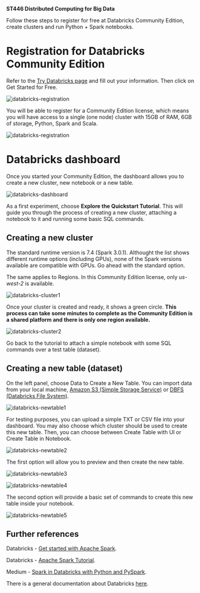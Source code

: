 **ST446 Distributed Computing for Big Data**

Follow these steps to register for free at Databricks Community Edition, create clusters and run Python + Spark notebooks.

# Registration for Databricks Community Edition

Refer to the [Try Databricks page](https://databricks.com/try-databricks) and fill out your information. Then click on Get Started for Free. 

![databricks-registration](./figs/databricks_1.png)

You will be able to register for a Community Edition license, which means you will have access to a single (one node) cluster with 15GB of RAM, 6GB of storage, Python, Spark and Scala.

![databricks-registration](./figs/databricks_2.png)

# Databricks dashboard

Once you started your Community Edition, the dashboard allows you to create a new cluster, new notebook or a new table.

![databricks-dashboard](./figs/databricks_3.png)

As a first experiment, choose **Explore the Quickstart Tutorial**. This will guide you through the process of creating a new cluster, attaching a notebook to it and
running some basic SQL commands.

## Creating a new cluster

The standard runtime version is 7.4 (Spark 3.0.1). Althought the list shows different runtime options (including GPUs), none of the Spark versions available are compatible with GPUs. Go ahead with the standard option.

The same applies to Regions. In this Community Edition license, only *us-west-2* is available.

![databricks-cluster1](./figs/databricks_4.png)

Once your cluster is created and ready, it shows a green circle. **This process can take some minutes to complete as the Community Edition is a shared platform and there is only one region available.**

![databricks-cluster2](./figs/databricks_5.png)

Go back to the tutorial to attach a simple notebook with some SQL commands over a test table (dataset).

## Creating a new table (dataset)

On the left panel, choose Data to Create a New Table. You can import data from your local machine, [Amazon S3 (Simple Storage Service)](https://aws.amazon.com/s3/) or [DBFS (Databricks File System)](https://docs.databricks.com/data/databricks-file-system.html).

![databricks-newtable1](./figs/databricks_6.png)

For testing purposes, you can upload a simple TXT or CSV file into your dashboard. You may also choose which cluster should be used to create this new table. Then, you can choose between Create Table with UI or Create Table in Notebook.

![databricks-newtable2](./figs/databricks_7.png)

The first option will allow you to preview and then create the new table.

![databricks-newtable3](./figs/databricks_8.png)

![databricks-newtable4](./figs/databricks_9.png)

The second option will provide a basic set of commands to create this new table inside your notebook.

![databricks-newtable5](./figs/databricks_10.png)

## Further references

Databricks - [Get started with Apache Spark](https://docs.databricks.com/getting-started/spark/quick-start.html).

Databricks - [Apache Spark Tutorial](https://databricks.com/spark/getting-started-with-apache-spark).

Medium - [Spark in Databricks with Python and PySpark](https://medium.com/gowombat/a-simple-example-of-using-spark-in-databricks-with-python-and-pyspark-90c2754775b8).

There is a general documentation about Databricks [here](https://docs.databricks.com/).























